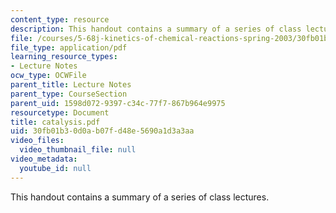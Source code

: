 ```yaml
---
content_type: resource
description: This handout contains a summary of a series of class lectures.
file: /courses/5-68j-kinetics-of-chemical-reactions-spring-2003/30fb01b30d0ab07fd48e5690a1d3a3aa_catalysis.pdf
file_type: application/pdf
learning_resource_types:
- Lecture Notes
ocw_type: OCWFile
parent_title: Lecture Notes
parent_type: CourseSection
parent_uid: 1598d072-9397-c34c-77f7-867b964e9975
resourcetype: Document
title: catalysis.pdf
uid: 30fb01b3-0d0a-b07f-d48e-5690a1d3a3aa
video_files:
  video_thumbnail_file: null
video_metadata:
  youtube_id: null
---
```

This handout contains a summary of a series of class lectures.

